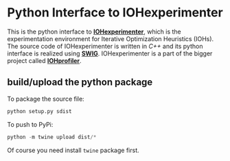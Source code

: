 
# Python Interface to IOHexperimenter

This is the python interface to [__IOHexperimenter__](https://github.com/IOHprofiler/IOHexperimenter), which is the experimentation environment for Iterative Optimization Heuristics (IOHs). The source code of IOHexperimenter is written in _C++_ and its python interface is realized using [__SWIG__](http://www.swig.org/). IOHexperimenter is a part of the bigger project called [__IOHprofiler__](https://iohprofiler.github.io/).

## build/upload the python package

To package the source file:

```python
python setup.py sdist
```

To push to PyPi:

```python
python -m twine upload dist/*
```

Of course you need install `twine` package first.